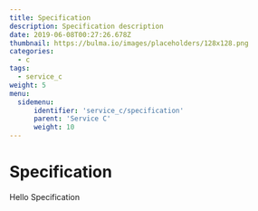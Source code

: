 ```yaml
---
title: Specification
description: Specification description
date: 2019-06-08T00:27:26.678Z
thumbnail: https://bulma.io/images/placeholders/128x128.png
categories:
  - c
tags:
  - service_c
weight: 5
menu:
  sidemenu:
      identifier: 'service_c/specification'
      parent: 'Service C'
      weight: 10
---
```


# Specification
Hello Specification